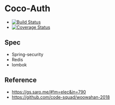 # Coco-Auth
- [![Build Status](https://travis-ci.org/Team-Coper/Coco-Auth.svg?branch=master)](https://travis-ci.org/Team-Coper/Coco-Auth)
- [![Coverage Status](https://coveralls.io/repos/github/Team-Coper/Coco-Auth/badge.svg?branch=master)](https://coveralls.io/github/Team-Coper/Coco-Auth?branch=master)
## Spec
- Spring-security
- Redis
- lombok

## Reference
- <https://gs.saro.me/#!m=elec&jn=790>
- <https://github.com/code-squad/woowahan-2018>
